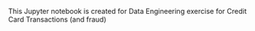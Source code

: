 This Jupyter notebook is created for Data Engineering exercise for Credit Card Transactions (and fraud)
